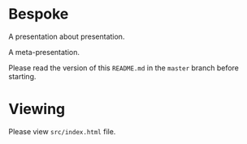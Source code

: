 # Bespoke

A presentation about presentation.

A meta-presentation.

Please read the version of this `README.md` in the `master` branch before starting.

# Viewing

Please view `src/index.html` file.
